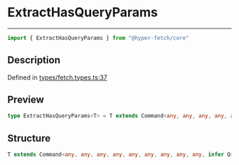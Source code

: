

# ExtractHasQueryParams

<div class="api-docs__separator" data-reactroot="">

---

</div><div class="api-docs__import" data-reactroot="">

```ts
import { ExtractHasQueryParams } from "@hyper-fetch/core"
```

</div><div class="api-docs__section">

## Description

</div><div class="api-docs__description"><span class="api-docs__do-not-parse">



</span></div><p class="api-docs__definition">

Defined in [types/fetch.types.ts:37](https://github.com/BetterTyped/hyper-fetch/blob/2ce105c7/packages/core/src/types/fetch.types.ts#L37)

</p><div class="api-docs__section">

## Preview

</div><div class="api-docs__preview type single">

```ts
type ExtractHasQueryParams<T> = T extends Command<any, any, any, any, any, any, any, any, any, infer  Q> ? Q : never;
```

</div><div class="api-docs__section">

## Structure

</div><div class="api-docs__returns">

```ts
T extends Command<any, any, any, any, any, any, any, any, any, infer Q> ? Q : never
```

</div>